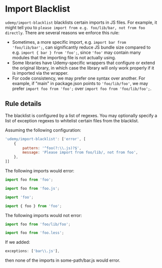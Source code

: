# Import Blacklist

`udemy/import-blacklist` blacklists certain imports in JS files. For example, it might tell you to `please import from e.g. foo/lib/bar, not from foo directly`. There are several reasons we enforce this rule:

- Sometimes, a more specific import, e.g. `import bar from 'foo/lib/bar';`, can significantly reduce JS bundle size compared to e.g. `import { bar } from 'foo';`, since `'foo'` may contain many modules that the importing file is not actually using.
- Some libraries have Udemy-specific wrappers that configure or extend the original library, in which case the library will only work properly if it is imported via the wrapper.
- For code consistency, we may prefer one syntax over another. For example, if "main" in package.json points to `'foo/lib/foo'`, we may prefer `import foo from 'foo';` over `import foo from 'foo/lib/foo';`.

## Rule details

The blacklist is configured by a list of regexes. You may optionally specify a list of exception regexes to whitelist certain files from the blacklist.

Assuming the following configuration:

```js
'udemy/import-blacklist': ['error', [
    {
        pattern: '^foo(?:\\.js)?$',
        message: 'Please import from foo/lib/, not from foo',
    },
]]
```

The following imports would error:

```js 
import foo from 'foo';

import foo from 'foo.js';

import 'foo';

import { foo } from 'foo';
```

The following imports would not error:

```js
import foo from 'foo/lib/foo';

import foo from 'foo.less';
```

If we added:

```js
exceptions: ['bar\\.js'],
```

then none of the imports in some-path/bar.js would error.
